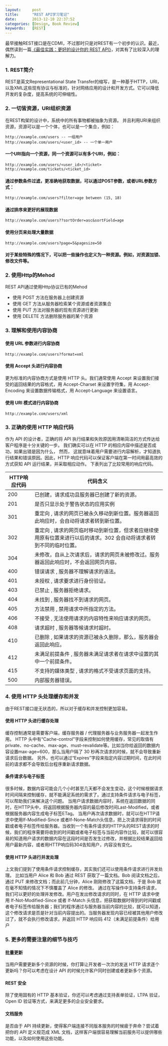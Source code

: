 ```yaml
---
layout:     post
title:      "REST API学习笔记"
date:       2013-12-10 22:37:52
categories: [Design, Book Review]
keywords:   [REST]
---
```


最早接触REST接口是在CDMI，不过那时只是对REST有一个初步的认识。最近，偶然读到一篇[《最佳实践：更好的设计你的 REST API》](http://www.ibm.com/developerworks/cn/web/1103_chenyan_restapi/)，对其有了比较深入的理解力。
<!--more-->

### 1. REST简介

REST是英文Representational State Transfer的缩写，是一种基于HTTP，URI，以及XML这些现有协议与标准的，针对网络应用的设计和开发方式。它可以降低开发的复杂度，提高系统的可伸缩性。

### 2. 一切皆资源，URI组织资源

在REST构架的设计中，系统中的所有事物都被抽象为资源。 并且利用URI来组织资源，资源可以是一个个体，也可以是一个集合，例如：

```
http://example.com/users -- 一组用户
http://example.com/users/<user_id> -- 一个单一用户
```

#### 一个URI指向一个资源，同一个资源可以有多个URI，例如：

```
http://example.com/users/<user_id>/<ticket>
http://example.com/tickets/<ticket_id>
```

#### 通过参数条件过滤，更准确地获取数据，可以通过POST参数，或者URL参数方式：

```
http://example.com/users?filter=age between (15, 18)
```

#### 通过排序来更好的展现数据

```
http://example.com/users??sortOrder=asc&sortField=age
```

#### 使用分页来处理大量数据

```
http://example.com/users?page=5&pagesize=50
```

#### 对于某些特殊的情况下，可以把一些操作也定义为一种资源。例如，对资源加锁、修改文件等。

### 2. 使用Http的Mehod

REST API通过使用Http协议已有的Mehod

- 使用 POST 方法在服务器上创建资源
- 使用 GET 方法从服务器检索某个资源或者资源集合
- 使用 PUT 方法对服务器的现有资源进行更新
- 使用 DELETE 方法删除服务器的某个资源

### 3. 理解和使用内容协商

#### 使用 URL 参数进行内容协商

```
http://example.com/users?format=xml
```

#### 使用 Accept 头进行内容协商

更为标准的内容协商方式是使用 HTTP 头。我们通常使用 Accept 来设置我们接受的返回结果的内容格式，用 Accept-Charset 来设置字符集，用 Accept-Encoding 来设置数据传输格式，用 Accept-Language 来设置语言。

#### 使用 URI 模式进行内容协商

```
http://example.com/users/xml
```

### 3. 正确的使用 HTTP 响应代码

作为 API 的设计者，正确的将 API 执行结果和失败原因用清晰简洁的方式传达给客户程序是十分关键的一步。 我们确实可以在 HTTP 的相应内容中描述是否成功，如果出错是因为什么， 然而， 这就意味着用户需要进行内容解析，才知道执行结果和错误原因。因此，HTTP 响应代码可以保证客户端在第一时间用最高效的方式获知 API 运行结果，并采取相应动作。 下表列出了比较常用的响应代码。

| HTTP响应代码 | 代码含义 |
| ----------- | ------  |
| 200 | 已创建，请求成功且服务器已创建了新的资源。 |
| 201 | 是否只显示处于警告状态的应用实例 |
| 301 | 重定向 , 请求的网页已被永久移动到新位置。服务器返回此响应时，会自动将请求者转到新位置。 |
| 302 | 重定向 , 请求的网页临时移动到新位置，但求者应继续使用原有位置来进行以后的请求。302 会自动将请求者转到不同的临时位置。 |
| 304 | 未修改，自从上次请求后，请求的网页未被修改过。服务器返回此响应时，不会返回网页内容。 |
| 400 | 错误请求 , 服务器不理解请求的语法。 |
| 401 | 未授权 , 请求要求进行身份验证。 |
| 403 | 已禁止 , 服务器拒绝请求。 |
| 404 | 未找到 , 服务器找不到请求的网页。 |
| 405 | 方法禁用 , 禁用请求中所指定的方法。 |
| 406 | 不接受 , 无法使用请求的内容特性来响应请求的网页。 |
| 408 | 请求超时 , 服务器等候请求时超时。 |
| 410 | 已删除 , 如果请求的资源已被永久删除，那么，服务器会返回此响应。 |
| 412 | 未满足前提条件 , 服务器未满足请求者在请求中设置的其中一个前提条件。 |
| 415 | 不支持的媒体类型 , 请求的格式不受请求页面的支持。 |
| 500 | 内部服务器错误。 |

### 4. 使用 HTTP 头处理缓存和并发

由于REST接口是无状态的，所以对于缓存和并发控制更加容易。

#### 使用 HTTP 头进行缓存处理

缓存控制通常是需要客户端，缓存服务器 / 代理服务器与业务服务器一起发生作用。
HTTP 头中有“Cache-control”字段来控制如何使用缓存，常见的取值有private、no-cache、max-age、must-revalidate等。比如当你给返回的数据内容设置max-age=600，那么当用户隔了 30 秒再次请求的时候，就不会导致重新请求后台数据。
另外，也可以通过“Expires”字段来指定内容过期时间，在此时间前的请求都不会导致后台程序重新请求数据。

#### 条件请求与电子标签

很多时候，数据内容可能会几个小时甚至几天都不会发生变动，这个时候根据请求时间间隔来控制缓存，就不能满足系统的需求了。通过支持条件请求与电子标签，可以帮助我们来解决这个问题。
当用户请求数据内容时，系统在返回数据的同时，在HTTP头中，将返回根据服务器内容的最后修改时间Last-Modified，或者根据服务器内容生成电子标签ETag。 当用户再次请求数据时，就可以在HTTP请求中使用If-Modified-Since 或者If-None-Match头信息，把上次请求得到的时间戳或者电子标签传给服务器。当收到一个有条件请求的HTTP头的REST请求的时候，我们的程序需要将收到的时间戳或者电子标签与当前内容作比较，就可以很容易的知道用户请求的数据内容在这段时间是否发生过修改，并根据比较结果返回给用户最新内容，或者用HTTP响应码304告知用户，内容没有变化。

#### 使用 HTTP 头进行并发处理

上文我们提到了使用条件请求控制缓存，其实我们还可以使用条件请求进行并发处理。
比如当用户 Alice 和 Bob 通过 REST 获取了一篇文档。Bob 阅读文档之后，通过 PUT 来修改文档；而此前几分钟，Alice 刚刚修改了这篇文档，于是 Bob 就在毫不知情的情况下不慎覆盖了 Alice 的修改。
通过在写操作中支持条件请求，我们可以更好的处理并发修改。用户在发出修改请求的同时，在 HTTP 请求中使用 If-Not-Modified-Since 或者 If-Match 头信息，把获取数据时得到的时间戳或者电子标签传给服务器；我们的程序通过与服务器当前内容的比较，就可以知道，这个修改请求是否是针对当前内容提出的。当服务器发现内容已经被其他用户修改过了，就不会执行修改请求，并返回 HTTP 响应码 412（未满足前提条件）给用户

### 5. 更多的需要注意的细节与技巧

#### 批量更新

当用户需要更新多个资源的时候，你打算让开发者一次次的发送 HTTP 请求逐个更新吗？你可以考虑在设计 API 的时候允许客户同时创建或者更新多个资源。

#### REST 安全

除了使用固有的 HTTP 基本验证，你还可以考虑通过支持表单验证，LTPA 验证，Open ID 验证等方式，来满足更多的企业安全要求。

#### 文档服务

是否由于 API 持续更新，使得客户端连接不同版本服务的时候疲于奔命？尝试着把你的 API 定义规范成 XML 文档，这样客户端很容易理解当前服务可以提供哪些功能，以及如何使用这些功能。
